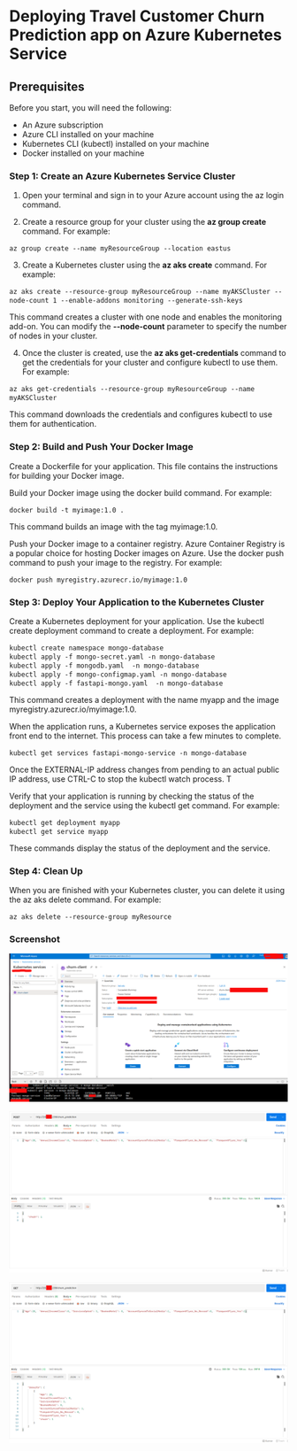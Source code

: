 # Deploying Travel Customer Churn Prediction app on Azure Kubernetes Service

## Prerequisites

Before you start, you will need the following:
* An Azure subscription
* Azure CLI installed on your machine
* Kubernetes CLI (kubectl) installed on your machine
* Docker installed on your machine
### Step 1: Create an Azure Kubernetes Service Cluster
1. Open your terminal and sign in to your Azure account using the az login command.

2. Create a resource group for your cluster using the **az group create** command. For example:
```
az group create --name myResourceGroup --location eastus
```
3. Create a Kubernetes cluster using the **az aks create** command. For example:

```
az aks create --resource-group myResourceGroup --name myAKSCluster --node-count 1 --enable-addons monitoring --generate-ssh-keys
```

 This command creates a cluster with one node and enables the monitoring add-on. You can modify the **--node-count** parameter to specify the number of nodes in your cluster.

4. Once the cluster is created, use the **az aks get-credentials** command to get the credentials for your cluster and configure kubectl to use them. For example:
```
az aks get-credentials --resource-group myResourceGroup --name myAKSCluster
```
This command downloads the credentials and configures kubectl to use them for authentication.

### Step 2: Build and Push Your Docker Image
Create a Dockerfile for your application. This file contains the instructions for building your Docker image.

Build your Docker image using the docker build command. For example:

```
docker build -t myimage:1.0 .
```
This command builds an image with the tag myimage:1.0.

Push your Docker image to a container registry. Azure Container Registry is a popular choice for hosting Docker images on Azure. Use the docker push command to push your image to the registry. For example:

```
docker push myregistry.azurecr.io/myimage:1.0
```


### Step 3: Deploy Your Application to the Kubernetes Cluster
Create a Kubernetes deployment for your application. Use the kubectl create deployment command to create a deployment. For example:
```
kubectl create namespace mongo-database
kubectl apply -f mongo-secret.yaml -n mongo-database
kubectl apply -f mongodb.yaml  -n mongo-database
kubectl apply -f mongo-configmap.yaml -n mongo-database
kubectl apply -f fastapi-mongo.yaml  -n mongo-database
```

This command creates a deployment with the name myapp and the image myregistry.azurecr.io/myimage:1.0.

When the application runs, a Kubernetes service exposes the application front end to the internet. This process can take a few minutes to complete.
```
kubectl get services fastapi-mongo-service -n mongo-database
```
Once the EXTERNAL-IP address changes from pending to an actual public IP address, use CTRL-C to stop the kubectl watch process. T

Verify that your application is running by checking the status of the deployment and the service using the kubectl get command. For example:
```
kubectl get deployment myapp
kubectl get service myapp
```

These commands display the status of the deployment and the service.

### Step 4: Clean Up
When you are finished with your Kubernetes cluster, you can delete it using the az aks delete command. For example:
```
az aks delete --resource-group myResource
```

### Screenshot

![AKS dashboard](screenshot/Screenshot_1.png)


![Prediction endpoint](screenshot/Screenshot_2.png)


![Listing information endpoint](screenshot/Screenshot_3.png)
